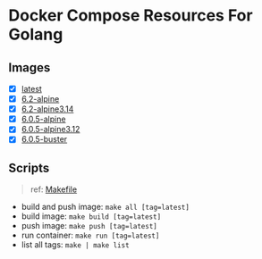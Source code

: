# Docker Compose Resources For Golang

## Images

- [x] [latest](./latest/Dockerfile)
- [x] [6.2-alpine](./6.2/Dockerfile)
- [x] [6.2-alpine3.14](./6.2-alpine3.14/Dockerfile)
- [x] [6.0.5-alpine](./6.0.5-alpine/Dockerfile)
- [x] [6.0.5-alpine3.12](./6.0.5-alpine3.12/Dockerfile)
- [x] [6.0.5-buster](./6.0.5-buster/Dockerfile)

## Scripts

>ref: [Makefile](./Makefile)

- build and push image: `make all [tag=latest]`
- build image: `make build [tag=latest]`
- push image: `make push [tag=latest]`
- run container: `make run [tag=latest]`
- list all tags: `make | make list`
